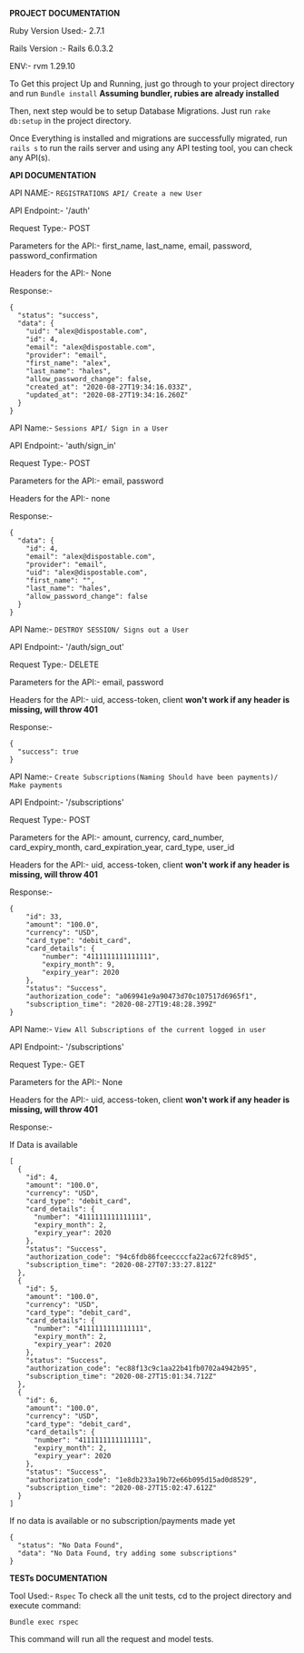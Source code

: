 **PROJECT DOCUMENTATION**

Ruby Version Used:- 2.7.1

Rails Version :- Rails 6.0.3.2

ENV:- rvm 1.29.10

To Get this project Up and Running, just go through to your project directory and run 
```Bundle install``` **Assuming bundler, rubies are already installed**

Then, next step would be to setup Database Migrations.
Just run ```rake db:setup``` in the project directory.

Once Everything is installed and migrations are successfully migrated, run ```rails s``` to run the rails server and using any API testing tool, you can check any API(s). 

**API DOCUMENTATION**

API NAME:- `REGISTRATIONS API/ Create a new User`

API Endpoint:- '/auth'

Request Type:- POST

Parameters for the API:- first_name, last_name, email, password, password_confirmation

Headers for the API:- None

Response:- 

```
{
  "status": "success",
  "data": {
    "uid": "alex@dispostable.com",
    "id": 4,
    "email": "alex@dispostable.com",
    "provider": "email",
    "first_name": "alex",
    "last_name": "hales",
    "allow_password_change": false,
    "created_at": "2020-08-27T19:34:16.033Z",
    "updated_at": "2020-08-27T19:34:16.260Z"
  }
}
```

API Name:-  `Sessions API/ Sign in a User`

API Endpoint:- 'auth/sign_in'

Request Type:- POST

Parameters for the API:- email, password

Headers for the API:- none

Response:-

```
{
  "data": {
    "id": 4,
    "email": "alex@dispostable.com",
    "provider": "email",
    "uid": "alex@dispostable.com",
    "first_name": "",
    "last_name": "hales",
    "allow_password_change": false
  }
}
```

API Name:- `DESTROY SESSION/ Signs out a User`

API Endpoint:- '/auth/sign_out'

Request Type:- DELETE

Parameters for the API:- email, password

Headers for the API:- uid, access-token, client **won't work if any header is missing, will throw 401**

Response:-

```
{
  "success": true
}
```


API Name:- `Create Subscriptions(Naming Should have been payments)/ Make payments`

API Endpoint:- '/subscriptions'

Request Type:- POST

Parameters for the API:- amount, currency, card_number, card_expiry_month, card_expiration_year, card_type, user_id

Headers for the API:- uid, access-token, client **won't work if any header is missing, will throw 401**

Response:-

```
{
    "id": 33,
    "amount": "100.0",
    "currency": "USD",
    "card_type": "debit_card",
    "card_details": {
        "number": "4111111111111111",
        "expiry_month": 9,
        "expiry_year": 2020
    },
    "status": "Success",
    "authorization_code": "a069941e9a90473d70c107517d6965f1",
    "subscription_time": "2020-08-27T19:48:28.399Z"
}
```


API Name:- `View All Subscriptions of the current logged in user`

API Endpoint:- '/subscriptions'

Request Type:- GET

Parameters for the API:- None

Headers for the API:- uid, access-token, client **won't work if any header is missing, will throw 401**

Response:-

If Data is available

```
[
  {
    "id": 4,
    "amount": "100.0",
    "currency": "USD",
    "card_type": "debit_card",
    "card_details": {
      "number": "4111111111111111",
      "expiry_month": 2,
      "expiry_year": 2020
    },
    "status": "Success",
    "authorization_code": "94c6fdb86fceeccccfa22ac672fc89d5",
    "subscription_time": "2020-08-27T07:33:27.812Z"
  },
  {
    "id": 5,
    "amount": "100.0",
    "currency": "USD",
    "card_type": "debit_card",
    "card_details": {
      "number": "4111111111111111",
      "expiry_month": 2,
      "expiry_year": 2020
    },
    "status": "Success",
    "authorization_code": "ec88f13c9c1aa22b41fb0702a4942b95",
    "subscription_time": "2020-08-27T15:01:34.712Z"
  },
  {
    "id": 6,
    "amount": "100.0",
    "currency": "USD",
    "card_type": "debit_card",
    "card_details": {
      "number": "4111111111111111",
      "expiry_month": 2,
      "expiry_year": 2020
    },
    "status": "Success",
    "authorization_code": "1e8db233a19b72e66b095d15ad0d8529",
    "subscription_time": "2020-08-27T15:02:47.612Z"
  }
]
``` 


If no data is available or no subscription/payments made yet


```
{
  "status": "No Data Found",
  "data": "No Data Found, try adding some subscriptions"
}
```

**TESTs DOCUMENTATION**

Tool Used:- `Rspec`
To check all the unit tests, cd to the project directory and execute command: 

``` Bundle exec rspec ```

This command will run all the request and model tests.
